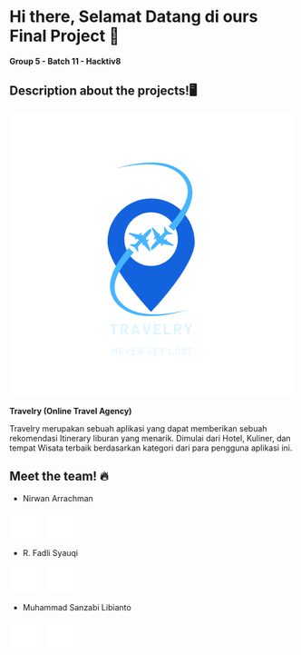 # Hi there, Selamat Datang di ours Final Project 👋
**Group 5 - Batch 11 - Hacktiv8**

## Description about the projects!🖥️ 

![alt text](./img/Travelry.png)

**Travelry (Online Travel Agency)**

Travelry merupakan sebuah aplikasi yang dapat memberikan sebuah rekomendasi Itinerary liburan yang menarik. Dimulai dari Hotel, Kuliner, dan tempat Wisata terbaik berdasarkan kategori dari para pengguna aplikasi ini.

## Meet the team! 🔥

- Nirwan Arrachman

[![website](./img/linkedin-light.svg)](https://www.linkedin.com/in/nirwan-arrachman/)
&nbsp;&nbsp;
[![website](./img/github-light.svg)](https://github.com/nirwanar)

- R. Fadli Syauqi

[![website](./img/linkedin-light.svg)](https://www.linkedin.com/in/fadhli-syauqi-637561159/)
&nbsp;&nbsp;
[![website](./img/github-light.svg)](https://github.com/fadlisyauqi8)

- Muhammad Sanzabi Libianto

[![website](./img/linkedin-light.svg)](https://www.linkedin.com/in/muhammadsanzabi)
&nbsp;&nbsp;
[![website](./img/github-light.svg)](https://github.com/sanzabi)
